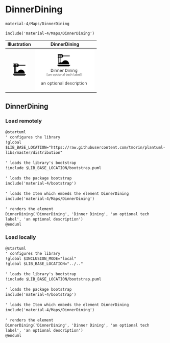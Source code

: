 # DinnerDining


```text
material-4/Maps/DinnerDining
```

```text
include('material-4/Maps/DinnerDining')
```



| Illustration | DinnerDining |
| :---: | :---: |
| ![illustration for Illustration](../../material-4/Maps/DinnerDining.png) | ![illustration for DinnerDining](../../material-4/Maps/DinnerDining.Local.png) |




## DinnerDining

### Load remotely
```plantuml
@startuml
' configures the library
!global $LIB_BASE_LOCATION="https://raw.githubusercontent.com/tmorin/plantuml-libs/master/distribution"

' loads the library's bootstrap
!include $LIB_BASE_LOCATION/bootstrap.puml

' loads the package bootstrap
include('material-4/bootstrap')

' loads the Item which embeds the element DinnerDining
include('material-4/Maps/DinnerDining')

' renders the element
DinnerDining('DinnerDining', 'Dinner Dining', 'an optional tech label', 'an optional description')
@enduml
```

### Load locally
```plantuml
@startuml
' configures the library
!global $INCLUSION_MODE="local"
!global $LIB_BASE_LOCATION="../.."

' loads the library's bootstrap
!include $LIB_BASE_LOCATION/bootstrap.puml

' loads the package bootstrap
include('material-4/bootstrap')

' loads the Item which embeds the element DinnerDining
include('material-4/Maps/DinnerDining')

' renders the element
DinnerDining('DinnerDining', 'Dinner Dining', 'an optional tech label', 'an optional description')
@enduml
```

